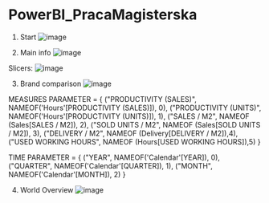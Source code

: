 # PowerBI_PracaMagisterska

1. Start
![image](https://github.com/user-attachments/assets/9ee13cc6-f8e6-40b6-b0af-d48aef0dba5b)

2. Main info
![image](https://github.com/user-attachments/assets/43e90939-caa8-4df9-aee9-857a84dcaf15)

Slicers:
![image](https://github.com/user-attachments/assets/e9ea013b-0ddf-48c5-932c-ad795cfdb148)

3. Brand comparison
![image](https://github.com/user-attachments/assets/15335106-cb26-4742-99d6-c0720cdab1a8)

MEASURES PARAMETER = {
    ("PRODUCTIVITY (SALES)", NAMEOF('Hours'[PRODUCTIVITY (SALES)]), 0),
    ("PRODUCTIVITY (UNITS)", NAMEOF('Hours'[PRODUCTIVITY (UNITS)]), 1),
    ("SALES / M2", NAMEOF (Sales[SALES / M2]), 2),
    ("SOLD UNITS / M2", NAMEOF (Sales[SOLD UNITS / M2]), 3),
    ("DELIVERY / M2", NAMEOF (Delivery[DELIVERY / M2]),4),
    ("USED WORKING HOURS", NAMEOF (Hours[USED WORKING HOURS]),5)
}

TIME PARAMETER = {
    ("YEAR", NAMEOF('Calendar'[YEAR]), 0),
    ("QUARTER", NAMEOF('Calendar'[QUARTER]), 1),
    ("MONTH", NAMEOF('Calendar'[MONTH]), 2)
}

4. World Overview
   ![image](https://github.com/user-attachments/assets/93e3631f-003d-424b-b5f9-b3a484142534)

